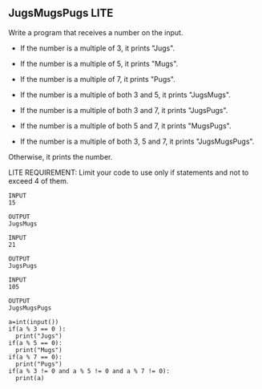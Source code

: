 ## JugsMugsPugs LITE
Write a program that receives a number on the input.
  - If the number is a multiple of 3, it prints "Jugs". 
  - If the number is a multiple of 5, it prints "Mugs".
  - If the number is a multiple of 7, it prints "Pugs".

  - If the number is a multiple of both 3 and 5, it prints "JugsMugs".
  - If the number is a multiple of both 3 and 7, it prints "JugsPugs".
  - If the number is a multiple of both 5 and 7, it prints "MugsPugs".
  - If the number is a multiple of both 3, 5 and 7, it prints "JugsMugsPugs".

Otherwise, it prints the number.

LITE REQUIREMENT:
Limit your code to use only if statements and not to exceed 4 of them. 

```
INPUT 
15

OUTPUT
JugsMugs
```

```
INPUT 
21

OUTPUT
JugsPugs
```

```
INPUT 
105

OUTPUT 
JugsMugsPugs
```

```
a=int(input())
if(a % 3 == 0 ):
  print("Jugs")  
if(a % 5 == 0):
  print("Mugs")  
if(a % 7 == 0):
  print("Pugs")  
if(a % 3 != 0 and a % 5 != 0 and a % 7 != 0):
  print(a)
```


